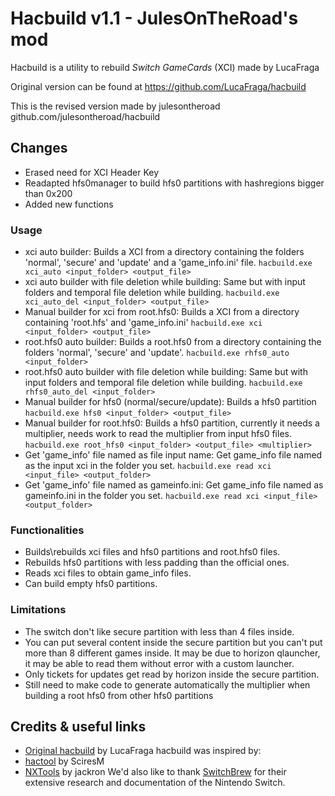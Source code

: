 # Hacbuild v1.1 - JulesOnTheRoad's mod
Hacbuild is a utility to rebuild *Switch GameCards* (XCI) made by LucaFraga

Original version can be found at https://github.com/LucaFraga/hacbuild

This is the revised version made by julesontheroad github.com/julesontheroad/hacbuild

## Changes
- Erased need for XCI Header Key
- Readapted hfs0manager to build hfs0 partitions with hashregions bigger than 0x200
- Added new functions

### Usage
- xci auto builder: Builds a XCI from a directory containing the folders 'normal', 'secure' and 'update' and a 'game_info.ini' file.
  `hacbuild.exe xci_auto <input_folder> <output_file>` 
- xci auto builder with file deletion while building: Same but with input folders and temporal file deletion while building.
  `hacbuild.exe xci_auto_del <input_folder> <output_file>`
- Manual builder for xci from root.hfs0:  Builds a XCI from a directory containing 'root.hfs' and 'game_info.ini'
  `hacbuild.exe xci <input_folder> <output_file>`
- root.hfs0 auto builder:  Builds a root.hfs0 from a directory containing the folders 'normal', 'secure' and 'update'.
  `hacbuild.exe rhfs0_auto <input_folder>`
- root.hfs0 auto builder with file deletion while building: Same but with input folders and temporal file deletion while building.
  `hacbuild.exe rhfs0_auto_del <input_folder>`
- Manual builder for hfs0 (normal/secure/update): Builds a hfs0 partition
  `hacbuild.exe hfs0 <input_folder> <output_file>`
- Manual builder for root.hfs0: Builds a hfs0 partition, currently it needs a multiplier, needs work to read the multiplier from input hfs0 files.
  `hacbuild.exe root_hfs0 <input_folder> <output_file> <multiplier>`
- Get 'game_info' file named as file input name: Get game_info file named as the input xci in the folder you set.
  `hacbuild.exe read xci <input_file> <output_folder>`
- Get 'game_info' file named as gameinfo.ini: Get game_info file named as gameinfo.ini in the folder you set.
   `hacbuild.exe read xci <input_file> <output_folder>`

### Functionalities
- Builds\rebuilds xci files and hfs0 partitions and root.hfs0 files. 
- Rebuilds hfs0 partitions with less padding than the official ones.
- Reads xci files to obtain game_info files.
- Can build empty hfs0 partitions.

### Limitations
- The switch don't like secure partition with less than 4 files inside.
- You can put several content inside the secure partition but you can't put more than 8 different games inside. It may be due to horizon qlauncher, it may be able to read them without error with a custom launcher.
- Only tickets for updates get read by horizon inside the secure partition.
- Still need to make code to generate automatically the multiplier when building a root hfs0 from other hfs0 partitions

## Credits & useful links
- [Original hacbuild](https://github.com/LucaFraga/hacbuild) by LucaFraga
hacbuild was inspired by:
- [hactool](https://github.com/SciresM/hactool) by SciresM
- [NXTools](https://github.com/jakcron/NXTools) by jackron
We'd also like to thank [SwitchBrew](http://switchbrew.org/index.php?title=Main_Page) for their extensive research and documentation of the Nintendo Switch.






